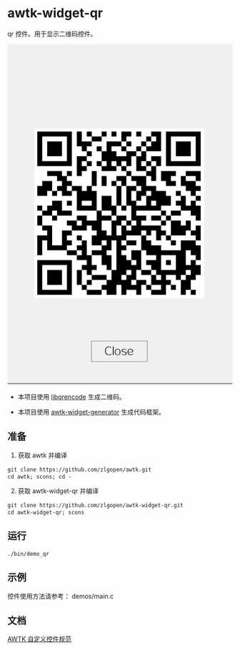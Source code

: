 # awtk-widget-qr

qr 控件。用于显示二维码控件。

![](docs/images/ui.jpg)

* 本项目使用 [libqrencode](https://github.com/fukuchi/libqrencode) 生成二维码。

* 本项目使用 [awtk-widget-generator](https://github.com/zlgopen/awtk-widget-generator) 生成代码框架。

## 准备

1. 获取 awtk 并编译

```
git clone https://github.com/zlgopen/awtk.git
cd awtk; scons; cd -
```

2. 获取 awtk-widget-qr 并编译
```
git clone https://github.com/zlgopen/awtk-widget-qr.git
cd awtk-widget-qr; scons
```

## 运行

```
./bin/demo_qr
```

## 示例

控件使用方法请参考： demos/main.c

## 文档

[AWTK 自定义控件规范](https://github.com/zlgopen/awtk/blob/master/docs/custom_widget_rules.md)

